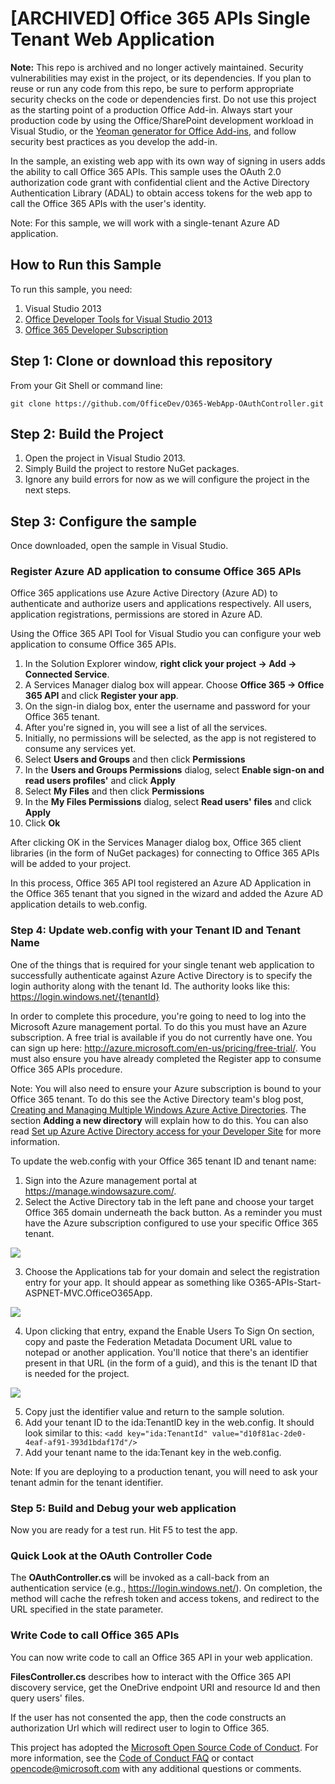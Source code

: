 [ARCHIVED] Office 365 APIs Single Tenant Web Application
==============================================

**Note:** This repo is archived and no longer actively maintained. Security vulnerabilities may exist in the project, or its dependencies. If you plan to reuse or run any code from this repo, be sure to perform appropriate security checks on the code or dependencies first. Do not use this project as the starting point of a production Office Add-in. Always start your production code by using the Office/SharePoint development workload in Visual Studio, or the [Yeoman generator for Office Add-ins](https://github.com/OfficeDev/generator-office), and follow security best practices as you develop the add-in.

In the sample, an existing web app with its own way of signing in users adds the ability to call Office 365 APIs. This sample uses the OAuth 2.0 authorization code grant with confidential client and the Active Directory Authentication Library (ADAL) to obtain access tokens for the web app to call the Office 365 APIs with the user's identity.

Note: For this sample, we will work with a single-tenant Azure AD application.

## How to Run this Sample
To run this sample, you need:

1. Visual Studio 2013
2. [Office Developer Tools for Visual Studio 2013](http://aka.ms/OfficeDevToolsForVS2013)
3. [Office 365 Developer Subscription](https://portal.office.com/Signup/Signup.aspx?OfferId=6881A1CB-F4EB-4db3-9F18-388898DAF510&DL=DEVELOPERPACK&ali=1)

## Step 1: Clone or download this repository
From your Git Shell or command line:

`git clone https://github.com/OfficeDev/O365-WebApp-OAuthController.git`

## Step 2: Build the Project
1. Open the project in Visual Studio 2013.
2. Simply Build the project to restore NuGet packages.
3. Ignore any build errors for now as we will configure the project in the next steps.

## Step 3: Configure the sample
Once downloaded, open the sample in Visual Studio.

### Register Azure AD application to consume Office 365 APIs
Office 365 applications use Azure Active Directory (Azure AD) to authenticate and authorize users and applications respectively. All users, application registrations, permissions are stored in Azure AD.

Using the Office 365 API Tool for Visual Studio you can configure your web application to consume Office 365 APIs.

1. In the Solution Explorer window, **right click your project -> Add -> Connected Service**.
2. A Services Manager dialog box will appear. Choose **Office 365 -> Office 365 API** and click **Register your app**.
3. On the sign-in dialog box, enter the username and password for your Office 365 tenant.
4. After you're signed in, you will see a list of all the services.
5. Initially, no permissions will be selected, as the app is not registered to consume any services yet.
6. Select **Users and Groups** and then click **Permissions**
7. In the **Users and Groups Permissions** dialog, select **Enable sign-on and read users profiles'** and click **Apply**
8. Select **My Files** and then click **Permissions**
9. In the **My Files Permissions** dialog, select **Read users' files** and click **Apply**
10. Click **Ok**

After clicking OK in the Services Manager dialog box, Office 365 client libraries (in the form of NuGet packages) for connecting to Office 365 APIs will be added to your project.

In this process, Office 365 API tool registered an Azure AD Application in the Office 365 tenant that you signed in the wizard and added the Azure AD application details to web.config.

### Step 4: Update web.config with your Tenant ID and Tenant Name
One of the things that is required for your single tenant web application to successfully authenticate against Azure Active Directory is to specify the login authority along with the tenant Id. The authority looks like this:
https://login.windows.net/{tenantId}

In order to complete this procedure, you're going to need to log into the Microsoft Azure management portal. To do this you must have an Azure subscription. A free trial is available if you do not currently have one.
You can sign up here: http://azure.microsoft.com/en-us/pricing/free-trial/. You must also ensure you have already completed the Register app to consume Office 365 APIs procedure.

Note: You will also need to ensure your Azure subscription is bound to your Office 365 tenant. To do this see the Active Directory team's blog post, [Creating and Managing Multiple Windows Azure Active Directories](http://blogs.technet.com/b/ad/archive/2013/11/08/creating-and-managing-multiple-windows-azure-active-directories.aspx). The section **Adding a new directory** will explain how to do this. You can also read [Set up Azure Active Directory access for your Developer Site](http://msdn.microsoft.com/en-us/office/office365/howto/setup-development-environment#bk_CreateAzureSubscription) for more information.

To update the web.config with your Office 365 tenant ID and tenant name:

1. Sign into the Azure management portal at https://manage.windowsazure.com/.
2. Select the Active Directory tab in the left pane and choose your target Office 365 domain underneath the back button. As a reminder you must have the Azure subscription configured to use your specific Office 365 tenant.

![](http://i.imgur.com/SU8Ri5f.png)

3. Choose the Applications tab for your domain and select the registration entry for your app. It should appear as something like O365-APIs-Start-ASPNET-MVC.OfficeO365App.

![](http://i.imgur.com/5dtWcua.png)

4. Upon clicking that entry, expand the Enable Users To Sign On section, copy and paste the Federation Metadata Document URL value to notepad or another application. You'll notice that there's an identifier present in that URL (in the form of a guid), and this is the tenant ID that is needed for the project.

![](http://i.imgur.com/TzXIlut.png)

5. Copy just the identifier value and return to the sample solution.
6. Add your tenant ID to the ida:TenantID key in the web.config. It should look similar to this:
`<add key="ida:TenantId" value="d10f81ac-2de0-4eaf-af91-393d1bdaf17d"/>`
7. Add your tenant name to the ida:Tenant key in the web.config.

Note: If you are deploying to a production tenant, you will need to ask your tenant admin for the tenant identifier.

### Step 5: Build and Debug your web application
Now you are ready for a test run. Hit F5 to test the app.

### Quick Look at the OAuth Controller Code
The **OAuthController.cs** will be invoked as a call-back from an authentication service (e.g., https://login.windows.net/). On completion, the method will cache the refresh token and access tokens, and redirect to the URL specified in the state parameter.

### Write Code to call Office 365 APIs
You can now write code to call an Office 365 API in your web application. 

**FilesController.cs** describes how to interact with the Office 365 API discovery service, get the OneDrive endpoint URI and resource Id and then query users' files.

If the user has not consented the app, then the code constructs an authorization Url which will redirect user to login to Office 365. 


This project has adopted the [Microsoft Open Source Code of Conduct](https://opensource.microsoft.com/codeofconduct/). For more information, see the [Code of Conduct FAQ](https://opensource.microsoft.com/codeofconduct/faq/) or contact [opencode@microsoft.com](mailto:opencode@microsoft.com) with any additional questions or comments.
